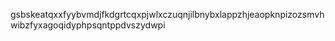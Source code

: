 gsbskeatqxxfyybvmdjfkdgrtcqxpjwlxczuqnjilbnybxlappzhjeaopknpizozsmvhwibzfyxagoqidyphpsqntppdvszydwpi